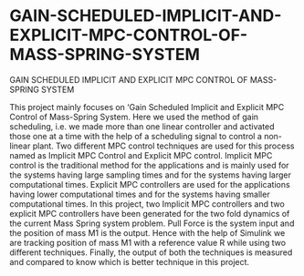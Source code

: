 # GAIN-SCHEDULED-IMPLICIT-AND-EXPLICIT-MPC-CONTROL-OF-MASS-SPRING-SYSTEM
GAIN SCHEDULED IMPLICIT AND EXPLICIT MPC CONTROL OF MASS-SPRING SYSTEM

This project mainly focuses on ‘Gain Scheduled Implicit and Explicit MPC Control of Mass-Spring
System. Here we used the method of gain scheduling, i.e. we made more than one linear
controller and activated those one at a time with the help of a scheduling signal to control a
non-linear plant. Two different MPC control techniques are used for this process named as
Implicit MPC Control and Explicit MPC control. Implicit MPC control is the traditional method
for the applications and is mainly used for the systems having large sampling times and for the
systems having larger computational times. Explicit MPC controllers are used for the
applications having lower computational times and for the systems having smaller
computational times. In this project, two Implicit MPC controllers and two explicit MPC
controllers have been generated for the two fold dynamics of the current Mass Spring system
problem. Pull Force is the system input and the position of mass M1 is the output. Hence with
the help of Simulink we are tracking position of mass M1 with a reference value R while using
two different techniques. Finally, the output of both the techniques is measured and compared
to know which is better technique in this project.
